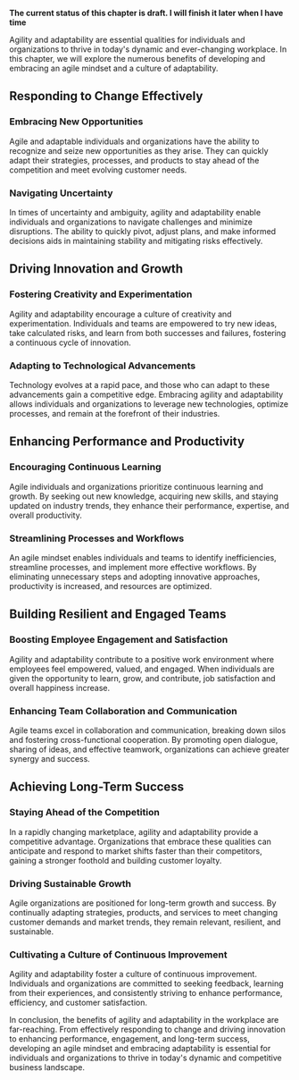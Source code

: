 **The current status of this chapter is draft. I will finish it later when I have time**

Agility and adaptability are essential qualities for individuals and organizations to thrive in today's dynamic and ever-changing workplace. In this chapter, we will explore the numerous benefits of developing and embracing an agile mindset and a culture of adaptability.

Responding to Change Effectively
--------------------------------

### Embracing New Opportunities

Agile and adaptable individuals and organizations have the ability to recognize and seize new opportunities as they arise. They can quickly adapt their strategies, processes, and products to stay ahead of the competition and meet evolving customer needs.

### Navigating Uncertainty

In times of uncertainty and ambiguity, agility and adaptability enable individuals and organizations to navigate challenges and minimize disruptions. The ability to quickly pivot, adjust plans, and make informed decisions aids in maintaining stability and mitigating risks effectively.

Driving Innovation and Growth
-----------------------------

### Fostering Creativity and Experimentation

Agility and adaptability encourage a culture of creativity and experimentation. Individuals and teams are empowered to try new ideas, take calculated risks, and learn from both successes and failures, fostering a continuous cycle of innovation.

### Adapting to Technological Advancements

Technology evolves at a rapid pace, and those who can adapt to these advancements gain a competitive edge. Embracing agility and adaptability allows individuals and organizations to leverage new technologies, optimize processes, and remain at the forefront of their industries.

Enhancing Performance and Productivity
--------------------------------------

### Encouraging Continuous Learning

Agile individuals and organizations prioritize continuous learning and growth. By seeking out new knowledge, acquiring new skills, and staying updated on industry trends, they enhance their performance, expertise, and overall productivity.

### Streamlining Processes and Workflows

An agile mindset enables individuals and teams to identify inefficiencies, streamline processes, and implement more effective workflows. By eliminating unnecessary steps and adopting innovative approaches, productivity is increased, and resources are optimized.

Building Resilient and Engaged Teams
------------------------------------

### Boosting Employee Engagement and Satisfaction

Agility and adaptability contribute to a positive work environment where employees feel empowered, valued, and engaged. When individuals are given the opportunity to learn, grow, and contribute, job satisfaction and overall happiness increase.

### Enhancing Team Collaboration and Communication

Agile teams excel in collaboration and communication, breaking down silos and fostering cross-functional cooperation. By promoting open dialogue, sharing of ideas, and effective teamwork, organizations can achieve greater synergy and success.

Achieving Long-Term Success
---------------------------

### Staying Ahead of the Competition

In a rapidly changing marketplace, agility and adaptability provide a competitive advantage. Organizations that embrace these qualities can anticipate and respond to market shifts faster than their competitors, gaining a stronger foothold and building customer loyalty.

### Driving Sustainable Growth

Agile organizations are positioned for long-term growth and success. By continually adapting strategies, products, and services to meet changing customer demands and market trends, they remain relevant, resilient, and sustainable.

### Cultivating a Culture of Continuous Improvement

Agility and adaptability foster a culture of continuous improvement. Individuals and organizations are committed to seeking feedback, learning from their experiences, and consistently striving to enhance performance, efficiency, and customer satisfaction.

In conclusion, the benefits of agility and adaptability in the workplace are far-reaching. From effectively responding to change and driving innovation to enhancing performance, engagement, and long-term success, developing an agile mindset and embracing adaptability is essential for individuals and organizations to thrive in today's dynamic and competitive business landscape.
